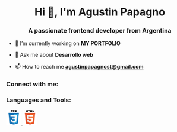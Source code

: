 <h1 align="center">Hi 👋, I'm Agustin Papagno</h1>
<h3 align="center">A passionate frontend developer from Argentina</h3>

- 🔭 I’m currently working on **MY PORTFOLIO**

- 💬 Ask me about **Desarrollo web**

- 📫 How to reach me **agustinpapagnost@gmail.com**

<h3 align="left">Connect with me:</h3>
<p align="left">
</p>

<h3 align="left">Languages and Tools:</h3>
<p align="left"> <a href="https://www.w3schools.com/css/" target="_blank" rel="noreferrer"> <img src="https://raw.githubusercontent.com/devicons/devicon/master/icons/css3/css3-original-wordmark.svg" alt="css3" width="40" height="40"/> </a> <a href="https://www.w3.org/html/" target="_blank" rel="noreferrer"> <img src="https://raw.githubusercontent.com/devicons/devicon/master/icons/html5/html5-original-wordmark.svg" alt="html5" width="40" height="40"/> </a> </p>

